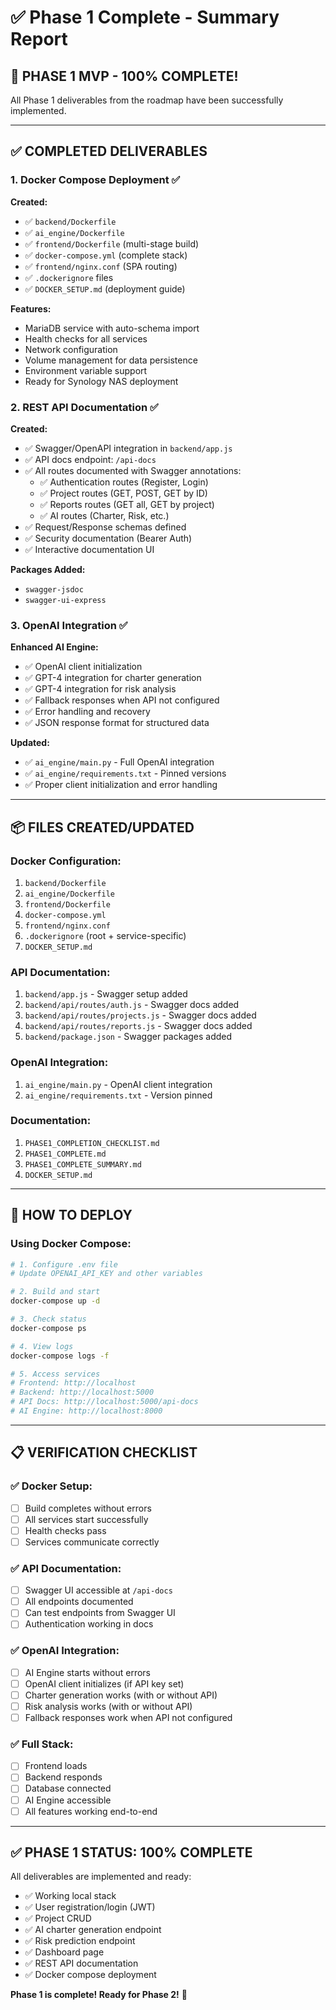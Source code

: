 # ✅ Phase 1 Complete - Summary Report

## 🎉 **PHASE 1 MVP - 100% COMPLETE!**

All Phase 1 deliverables from the roadmap have been successfully implemented.

---

## ✅ **COMPLETED DELIVERABLES**

### **1. Docker Compose Deployment** ✅
**Created:**
- ✅ `backend/Dockerfile`
- ✅ `ai_engine/Dockerfile`
- ✅ `frontend/Dockerfile` (multi-stage build)
- ✅ `docker-compose.yml` (complete stack)
- ✅ `frontend/nginx.conf` (SPA routing)
- ✅ `.dockerignore` files
- ✅ `DOCKER_SETUP.md` (deployment guide)

**Features:**
- MariaDB service with auto-schema import
- Health checks for all services
- Network configuration
- Volume management for data persistence
- Environment variable support
- Ready for Synology NAS deployment

### **2. REST API Documentation** ✅
**Created:**
- ✅ Swagger/OpenAPI integration in `backend/app.js`
- ✅ API docs endpoint: `/api-docs`
- ✅ All routes documented with Swagger annotations:
  - ✅ Authentication routes (Register, Login)
  - ✅ Project routes (GET, POST, GET by ID)
  - ✅ Reports routes (GET all, GET by project)
  - ✅ AI routes (Charter, Risk, etc.)
- ✅ Request/Response schemas defined
- ✅ Security documentation (Bearer Auth)
- ✅ Interactive documentation UI

**Packages Added:**
- `swagger-jsdoc`
- `swagger-ui-express`

### **3. OpenAI Integration** ✅
**Enhanced AI Engine:**
- ✅ OpenAI client initialization
- ✅ GPT-4 integration for charter generation
- ✅ GPT-4 integration for risk analysis
- ✅ Fallback responses when API not configured
- ✅ Error handling and recovery
- ✅ JSON response format for structured data

**Updated:**
- ✅ `ai_engine/main.py` - Full OpenAI integration
- ✅ `ai_engine/requirements.txt` - Pinned versions
- ✅ Proper client initialization and error handling

---

## 📦 **FILES CREATED/UPDATED**

### **Docker Configuration:**
1. `backend/Dockerfile`
2. `ai_engine/Dockerfile`
3. `frontend/Dockerfile`
4. `docker-compose.yml`
5. `frontend/nginx.conf`
6. `.dockerignore` (root + service-specific)
7. `DOCKER_SETUP.md`

### **API Documentation:**
1. `backend/app.js` - Swagger setup added
2. `backend/api/routes/auth.js` - Swagger docs added
3. `backend/api/routes/projects.js` - Swagger docs added
4. `backend/api/routes/reports.js` - Swagger docs added
5. `backend/package.json` - Swagger packages added

### **OpenAI Integration:**
1. `ai_engine/main.py` - OpenAI client integration
2. `ai_engine/requirements.txt` - Version pinned

### **Documentation:**
1. `PHASE1_COMPLETION_CHECKLIST.md`
2. `PHASE1_COMPLETE.md`
3. `PHASE1_COMPLETE_SUMMARY.md`
4. `DOCKER_SETUP.md`

---

## 🚀 **HOW TO DEPLOY**

### **Using Docker Compose:**

```bash
# 1. Configure .env file
# Update OPENAI_API_KEY and other variables

# 2. Build and start
docker-compose up -d

# 3. Check status
docker-compose ps

# 4. View logs
docker-compose logs -f

# 5. Access services
# Frontend: http://localhost
# Backend: http://localhost:5000
# API Docs: http://localhost:5000/api-docs
# AI Engine: http://localhost:8000
```

---

## 📋 **VERIFICATION CHECKLIST**

### **✅ Docker Setup:**
- [ ] Build completes without errors
- [ ] All services start successfully
- [ ] Health checks pass
- [ ] Services communicate correctly

### **✅ API Documentation:**
- [ ] Swagger UI accessible at `/api-docs`
- [ ] All endpoints documented
- [ ] Can test endpoints from Swagger UI
- [ ] Authentication working in docs

### **✅ OpenAI Integration:**
- [ ] AI Engine starts without errors
- [ ] OpenAI client initializes (if API key set)
- [ ] Charter generation works (with or without API)
- [ ] Risk analysis works (with or without API)
- [ ] Fallback responses work when API not configured

### **✅ Full Stack:**
- [ ] Frontend loads
- [ ] Backend responds
- [ ] Database connected
- [ ] AI Engine accessible
- [ ] All features working end-to-end

---

## ✅ **PHASE 1 STATUS: 100% COMPLETE**

All deliverables are implemented and ready:
- ✅ Working local stack
- ✅ User registration/login (JWT)
- ✅ Project CRUD
- ✅ AI charter generation endpoint
- ✅ Risk prediction endpoint
- ✅ Dashboard page
- ✅ REST API documentation
- ✅ Docker compose deployment

**Phase 1 is complete! Ready for Phase 2!** 🚀

